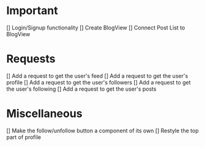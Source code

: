 # Important
[] Login/Signup functionality
[] Create BlogView
[] Connect Post List to BlogView 

# Requests
[] Add a request to get the user's feed
[] Add a request to get the user's profile
[] Add a request to get the user's followers
[] Add a request to get the user's following
[] Add a request to get the user's posts

# Miscellaneous
[] Make the follow/unfollow button a component of its own
[] Restyle the top part of profile